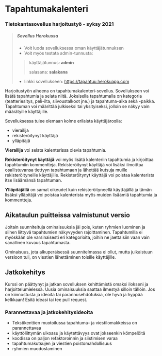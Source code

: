 # Tapahtumakalenteri
### Tietokantasovellus harjoitustyö - syksy 2021

> ##### Sovellus Herokussa
>
> * Voit luoda sovelluksessa oman käyttäjätunnuksen
> * Voit myös testata admin-tunnusta:
>
>> käyttäjätunnus: **admin**
>>
>> salasana: **salakana**
>> 
>
> - linkki sovellukseen: <https://tapahtuu.herokuapp.com>


Harjoitustyön aiheena on tapahtumakalenteri-sovellus. Sovellukseen voi lisätä tapahtumia ja selata niitä.
Jokaisella tapahtumalla on kategoria (teatteriesitys, peli-ilta, siivoustalkoot jne.) ja tapahtuma-aika
sekä -paikka. Tapahtuman voi määrittää julkiseksi tai yksityiseksi, jolloin se näkyy vain määrätyille käyttäjille.

Sovelluksessa tulee olemaan
kolme erilaista käyttäjäroolia:

* vierailija
* rekisteröitynyt käyttäjä
* ylläpitäjä

**Vierailija** voi selata kalenterissa olevia tapahtumia.

**Rekisteröitynyt käyttäjä** voi myös lisätä kalenteriin tapahtumia ja kirjoittaa tapahtumiin kommentteja. Rekisteröitynyt
käyttäjä voi lisäksi ilmoittaa osallistuvansa tiettyyn tapahtumaan ja lähettää kutsuja muille rekisteröityneille käyttäjille.
Rekisteröitynyt käyttäjä voi poistaa kalenterista itse lisäämänsä tapahtuman.

**Ylläpitäjällä** on samat oikeudet kuin rekisteröityneellä käyttäjällä ja tämän lisäksi ylläpitäjä voi poistaa
kalenterista myös muiden lisäämiä tapahtumia ja kommentteja.

## Aikataulun puitteissa valmistunut versio

Joitain suunniteltuja ominaisuuksia jäi pois, kuten ryhmien luominen ja siihen liittyvä tapahtumien näkyvyyden rajoittaminen.
Tapahtumilla ei myöskään ole varsinaisesti eri kategorioita, joihin ne jaettaisiin vaan vain sanallinen kuvaus tapahtumasta.

Ominaisuus, jota alkuperäisessä suunnitelmassa ei ollut, mutta julkaistuun versioon tuli, on viestien lähettäminen toisille käyttäjille.

## Jatkokehitys

Kurssi on päättynyt ja jatkan sovelluksen kehittämistä omaksi ilokseni ja harjoittelumielessä.
Uusia ominaisuuksia saattaa ilmestyä silloin tällöin. Jos on kiinnostusta ja ideoita tai parannusehdotuksia, ole hyvä ja
hyppää kelkkaan! Esitä ideasi tai tee pull request.

### Parannettavaa ja jatkokehitysideoita

* Tekstikenttien muotoilussa tapahtuma- ja viestilomakkeissa on parannettavaa
* käyttöliittymän ulkoasu ja käytettävyys ovat jokseenkin kömpelöitä
* koodissa on paljon refaktoroinnin ja siistimisen varaa
* tapahtumakutsujen ja viestien poistomahdollisuus
* ryhmien muodostaminen
